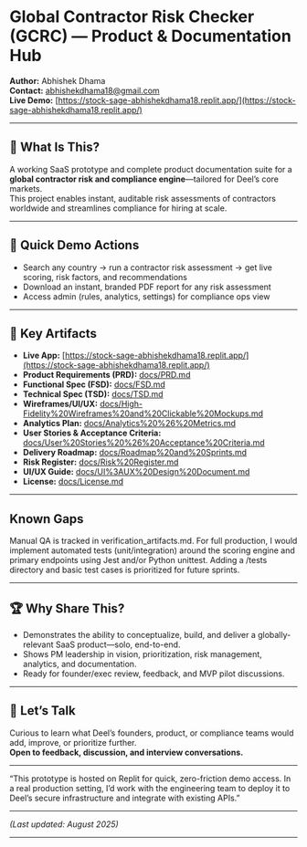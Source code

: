
# Global Contractor Risk Checker (GCRC) — Product & Documentation Hub

**Author:** Abhishek Dhama  
**Contact:** abhishekdhama18@gmail.com  
**Live Demo:** [https://stock-sage-abhishekdhama18.replit.app/](https://stock-sage-abhishekdhama18.replit.app/)

***

## 🚀 What Is This?

A working SaaS prototype and complete product documentation suite for a **global contractor risk and compliance engine**—tailored for Deel’s core markets.  
This project enables instant, auditable risk assessments of contractors worldwide and streamlines compliance for hiring at scale.

***

## 👀 Quick Demo Actions

- Search any country → run a contractor risk assessment → get live scoring, risk factors, and recommendations  
- Download an instant, branded PDF report for any risk assessment  
- Access admin (rules, analytics, settings) for compliance ops view

***

## 📁 Key Artifacts

- **Live App:** [https://stock-sage-abhishekdhama18.replit.app/](https://stock-sage-abhishekdhama18.replit.app/)
- **Product Requirements (PRD):** [docs/PRD.md](https://github.com/abhishekk2305/deel-contractor-risk-checker/blob/main/docs/PRD.md)
- **Functional Spec (FSD):** [docs/FSD.md](https://github.com/abhishekk2305/deel-contractor-risk-checker/blob/main/docs/FSD.md)
- **Technical Spec (TSD):** [docs/TSD.md](https://github.com/abhishekk2305/deel-contractor-risk-checker/blob/main/docs/TSD.md)
- **Wireframes/UI/UX:** [docs/High-Fidelity%20Wireframes%20and%20Clickable%20Mockups.md](https://github.com/abhishekk2305/deel-contractor-risk-checker/blob/main/docs/High-Fidelity%20Wireframes%20and%20Clickable%20Mockups.md)
- **Analytics Plan:** [docs/Analytics%20%26%20Metrics.md](https://github.com/abhishekk2305/deel-contractor-risk-checker/blob/main/docs/Analytics%20%26%20Metrics.md)
- **User Stories & Acceptance Criteria:** [docs/User%20Stories%20%26%20Acceptance%20Criteria.md](https://github.com/abhishekk2305/deel-contractor-risk-checker/blob/main/docs/User%20Stories%20%26%20Acceptance%20Criteria.md)
- **Delivery Roadmap:** [docs/Roadmap%20and%20Sprints.md](https://github.com/abhishekk2305/deel-contractor-risk-checker/blob/main/docs/Roadmap%20and%20Sprints.md)
- **Risk Register:** [docs/Risk%20Register.md](https://github.com/abhishekk2305/deel-contractor-risk-checker/blob/main/docs/Risk%20Register.md)
- **UI/UX Guide:** [docs/UI%3AUX%20Design%20Document.md](https://github.com/abhishekk2305/deel-contractor-risk-checker/blob/main/docs/UI%3AUX%20Design%20Document.md)
- **License:** [docs/License.md](https://github.com/abhishekk2305/deel-contractor-risk-checker/blob/main/docs/License.md)

***

## Known Gaps
Manual QA is tracked in verification_artifacts.md. For full production, I would implement automated tests (unit/integration) around the scoring engine and primary endpoints using Jest and/or Python unittest. Adding a /tests directory and basic test cases is prioritized for future sprints.

***

## 🏆 Why Share This?

- Demonstrates the ability to conceptualize, build, and deliver a globally-relevant SaaS product—solo, end-to-end.
- Shows PM leadership in vision, prioritization, risk management, analytics, and documentation.
- Ready for founder/exec review, feedback, and MVP pilot discussions.

***

## 💬 Let’s Talk

Curious to learn what Deel’s founders, product, or compliance teams would add, improve, or prioritize further.  
**Open to feedback, discussion, and interview conversations.**

***

“This prototype is hosted on Replit for quick, zero-friction demo access. In a real production setting, I’d work with the engineering team to deploy it to Deel’s secure infrastructure and integrate with existing APIs.”

***

*(Last updated: August 2025)*

***
